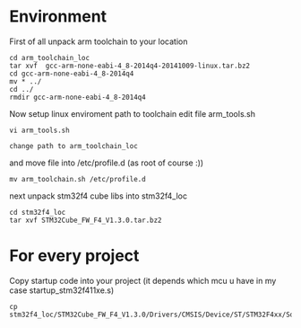 Environment
===========

First of all unpack arm toolchain to your location

```
cd arm_toolchain_loc
tar xvf  gcc-arm-none-eabi-4_8-2014q4-20141009-linux.tar.bz2
cd gcc-arm-none-eabi-4_8-2014q4
mv * ../
cd ../
rmdir gcc-arm-none-eabi-4_8-2014q4
```

Now setup linux enviroment path to toolchain 
edit file arm_tools.sh
```
vi arm_tools.sh

change path to arm_toolchain_loc
```
and move file into /etc/profile.d (as root of course :))
```
mv arm_toolchain.sh /etc/profile.d
```

next unpack stm32f4 cube libs into stm32f4_loc
```
cd stm32f4_loc
tar xvf STM32Cube_FW_F4_V1.3.0.tar.bz2
```

For every project
==================

Copy startup code into your project (it depends which mcu u have in my case startup_stm32f411xe.s) 
```
cp stm32f4_loc/STM32Cube_FW_F4_V1.3.0/Drivers/CMSIS/Device/ST/STM32F4xx/Source/Templates/gcc/startup_stm32f411xe.s
```




